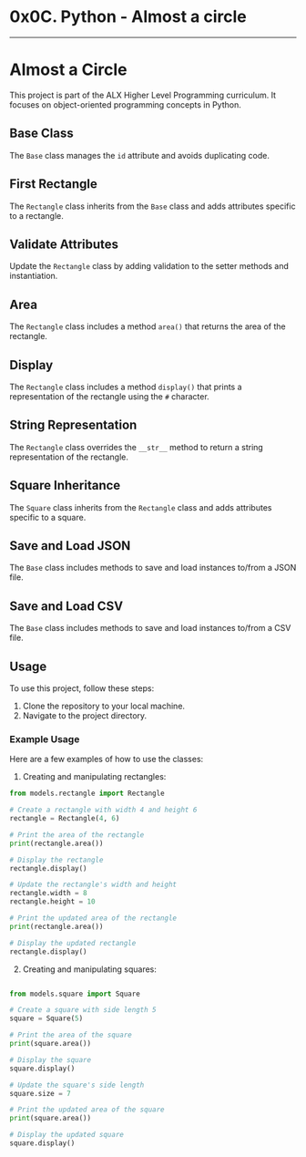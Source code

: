 # 0x0C. Python - Almost a circle
---
# Almost a Circle

This project is part of the ALX Higher Level Programming curriculum. It focuses on object-oriented programming concepts in Python.

## Base Class

The `Base` class manages the `id` attribute and avoids duplicating code.

## First Rectangle

The `Rectangle` class inherits from the `Base` class and adds attributes specific to a rectangle.

## Validate Attributes

Update the `Rectangle` class by adding validation to the setter methods and instantiation.

## Area

The `Rectangle` class includes a method `area()` that returns the area of the rectangle.

## Display

The `Rectangle` class includes a method `display()` that prints a representation of the rectangle using the `#` character.

## String Representation

The `Rectangle` class overrides the `__str__` method to return a string representation of the rectangle.

## Square Inheritance

The `Square` class inherits from the `Rectangle` class and adds attributes specific to a square.

## Save and Load JSON

The `Base` class includes methods to save and load instances to/from a JSON file.

## Save and Load CSV

The `Base` class includes methods to save and load instances to/from a CSV file.

## Usage

To use this project, follow these steps:

1. Clone the repository to your local machine.
2. Navigate to the project directory.

### Example Usage

Here are a few examples of how to use the classes:

1. Creating and manipulating rectangles:

```python
from models.rectangle import Rectangle

# Create a rectangle with width 4 and height 6
rectangle = Rectangle(4, 6)

# Print the area of the rectangle
print(rectangle.area())

# Display the rectangle
rectangle.display()

# Update the rectangle's width and height
rectangle.width = 8
rectangle.height = 10

# Print the updated area of the rectangle
print(rectangle.area())

# Display the updated rectangle
rectangle.display()
```
2. Creating and manipulating squares:

```python

from models.square import Square

# Create a square with side length 5
square = Square(5)

# Print the area of the square
print(square.area())

# Display the square
square.display()

# Update the square's side length
square.size = 7

# Print the updated area of the square
print(square.area())

# Display the updated square
square.display()
```
